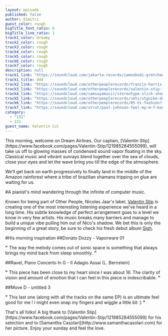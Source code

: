 ```yaml
---
layout: episode
published: false
author: dimitri
guest_color: rough
bigTitle_font_ratio: 6
bigTitle_line_ratio: 1
track1_color: dreamy
track2_color: rough
track3_color: rough
track4_color: rough
track5_color: rough
track6_color: rough
track7_color: rough
description: null
track1_link: "https://soundcloud.com/jakarta-records/iamnobodi-gretchen-vinyl-pre"
track1_title: ddd
track2_link: "https://soundcloud.com/otherpeoplerecords/francis-harris-what-she-had"
track3_link: "https://soundcloud.com/otherpeoplerecords/valentin-stip-francis-harris"
track4_link: "https://soundcloud.com/samsayamusic/stereotype-slick-shoota-remix"
track5_link: "https://soundcloud.com/otherpeoplerecords/sets/vtgnike-dubna-lp"
track6_link: "https://soundcloud.com/otherpeoplerecords/05-hi-fashion?in=otherpeoplerecords/sets/vtgnike-dubna-lp"
track7_link: "https://soundcloud.com/strut/paul-johnson-feel-my-m-f-bass"
category: 
  - "131"
  - 131
guest_name: Valentin Cul
---
```


<p id="introduction">
This morning, welcome on Dream Airlines. Our captain, [Valentin Stip](https://www.facebook.com/pages/Valentin-Stip/121985284555099), will take us off to glowing masses of condensed sound vapor floating in the sky. Classical music and vibrant sunrays blend together over the sea of clouds, close your eyes and let the wave bring you till the edge of the atmosphere.

We’ll get back on earth progressively to finally land in the middle of the Amazon rainforest where a tribe of brazilian shamans tripping on glue are waiting for us.
</p>

#A pianist's mind wandering through the infinite of computer music.

Known for being part of Other People, Nicolas Jaar's label, [Valentin Stip](https://www.facebook.com/pages/Valentin-Stip/121985284555099) is creating one of the most interesting listening experience we've heard in a long time. His subtle knowledge of perfect arrangement goes to a level we know in very few artists. His music breaks many barriers and manage to build a unique vibe pulling him out of Nico's shadow. We bet this is only the beginning of a great story, be sure to check his fresh debut album [Sigh](http://boomkat.com/downloads/908587-valentin-stip-sigh).

#His morning inspiration
##Donato Dozzy - Vaporware 01

**"** The way the melody comes out of sonic space is something that always brings my mind back from sleep smoothly. **"**

##Ravel, Piano Concerto In G - II Adagio Assai (L. Bernstein)

**"** This piece has been close to my heart since I was about 16. The clarity of vision and amount of emotion that I can feel in this piece is indescribable. **"**

##Move D - untitled 3

**"** This last one (along with all the tracks on the same EP) is an ultimate feel good for me ! I might even snap my fingers and wiggle a little bit :) **"**

<p id="outroduction">
That's all folks! A big thank to [Valentin Stip](https://www.facebook.com/pages/Valentin-Stip/121985284555099) for his selection and to [Samantha Casolari](http://www.samanthacasolari.com) for her picture. Enjoy your sunday and feel the love.
</p>